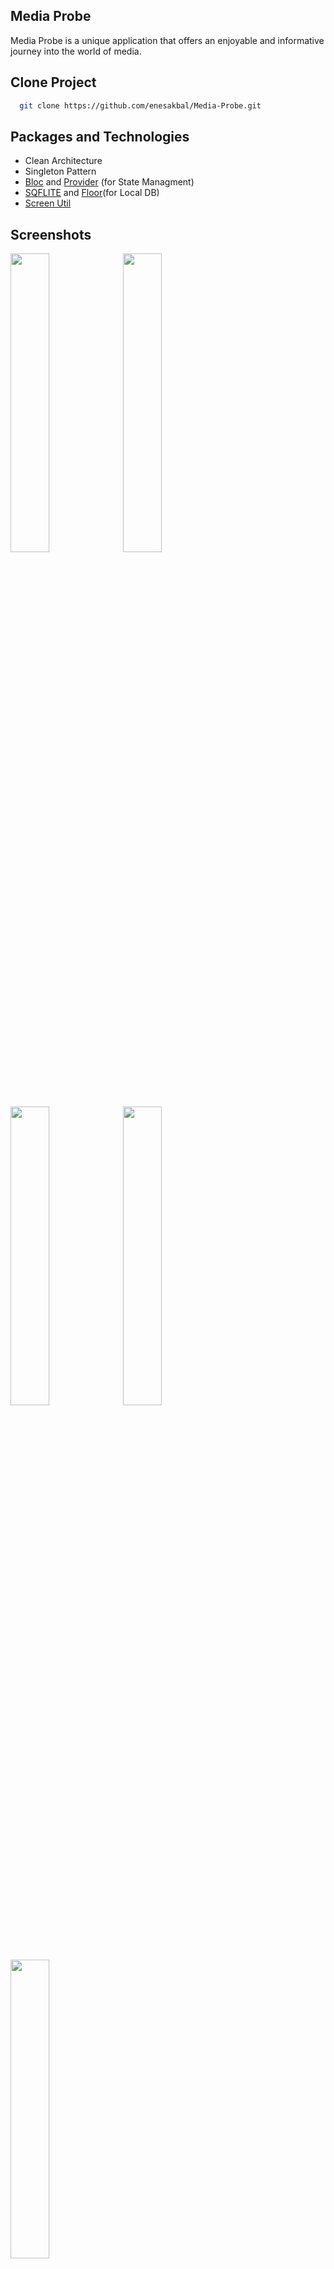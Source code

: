 ## Media Probe

Media Probe is a unique application that offers an enjoyable and informative journey into the world of media.


## Clone Project
```bash
  git clone https://github.com/enesakbal/Media-Probe.git
```

## Packages and Technologies
- Clean Architecture
- Singleton Pattern
- [Bloc](https://pub.dev/packages/flutter_bloc) and [Provider](https://pub.dev/packages/provider) (for State Managment)
- [SQFLITE](https://pub.dev/packages/sqflite) and [Floor](https://pub.dev/packages/floor)(for Local DB)
- [Screen Util](https://pub.dev/packages/flutter_screenutil)



## Screenshots
<img src="https://github.com/enesakbal/Media-Probe/assets/60822023/4aab22a1-00a7-403b-9e76-c0ad8b086a8b" width=35%>
<img src="https://github.com/enesakbal/Media-Probe/assets/60822023/4c15025c-3f52-4df5-92ad-dbc18a0f7436" width=35%>
<img src="https://github.com/enesakbal/Media-Probe/assets/60822023/397bfeb1-5674-47f4-977e-9bcdc206c58a" width=35%>
<img src="https://github.com/enesakbal/Media-Probe/assets/60822023/f97e7556-874e-41ab-83c5-b85e398b1517" width=35%>
<img src="https://github.com/enesakbal/Media-Probe/assets/60822023/690616ce-8c6c-4b6a-811b-b6975fadbc86" width=35%>

